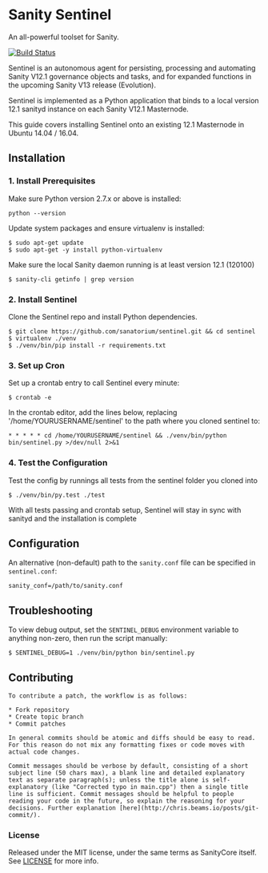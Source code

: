 # Sanity Sentinel

An all-powerful toolset for Sanity.

[![Build Status](https://travis-ci.org/sanatorium/sentinel.svg?branch=master)](https://travis-ci.org/sanatorium/sentinel)

Sentinel is an autonomous agent for persisting, processing and automating Sanity V12.1 governance objects and tasks, and for expanded functions in the upcoming Sanity V13 release (Evolution).

Sentinel is implemented as a Python application that binds to a local version 12.1 sanityd instance on each Sanity V12.1 Masternode.

This guide covers installing Sentinel onto an existing 12.1 Masternode in Ubuntu 14.04 / 16.04.

## Installation

### 1. Install Prerequisites

Make sure Python version 2.7.x or above is installed:

    python --version

Update system packages and ensure virtualenv is installed:

    $ sudo apt-get update
    $ sudo apt-get -y install python-virtualenv

Make sure the local Sanity daemon running is at least version 12.1 (120100)

    $ sanity-cli getinfo | grep version

### 2. Install Sentinel

Clone the Sentinel repo and install Python dependencies.

    $ git clone https://github.com/sanatorium/sentinel.git && cd sentinel
    $ virtualenv ./venv
    $ ./venv/bin/pip install -r requirements.txt

### 3. Set up Cron

Set up a crontab entry to call Sentinel every minute:

    $ crontab -e

In the crontab editor, add the lines below, replacing '/home/YOURUSERNAME/sentinel' to the path where you cloned sentinel to:

    * * * * * cd /home/YOURUSERNAME/sentinel && ./venv/bin/python bin/sentinel.py >/dev/null 2>&1

### 4. Test the Configuration

Test the config by runnings all tests from the sentinel folder you cloned into

    $ ./venv/bin/py.test ./test

With all tests passing and crontab setup, Sentinel will stay in sync with sanityd and the installation is complete

## Configuration

An alternative (non-default) path to the `sanity.conf` file can be specified in `sentinel.conf`:

    sanity_conf=/path/to/sanity.conf

## Troubleshooting

To view debug output, set the `SENTINEL_DEBUG` environment variable to anything non-zero, then run the script manually:

    $ SENTINEL_DEBUG=1 ./venv/bin/python bin/sentinel.py

## Contributing

    To contribute a patch, the workflow is as follows:

    * Fork repository
    * Create topic branch
    * Commit patches

    In general commits should be atomic and diffs should be easy to read. For this reason do not mix any formatting fixes or code moves with actual code changes.

    Commit messages should be verbose by default, consisting of a short subject line (50 chars max), a blank line and detailed explanatory text as separate paragraph(s); unless the title alone is self-explanatory (like "Corrected typo in main.cpp") then a single title line is sufficient. Commit messages should be helpful to people reading your code in the future, so explain the reasoning for your decisions. Further explanation [here](http://chris.beams.io/posts/git-commit/).

### License

Released under the MIT license, under the same terms as SanityCore itself. See [LICENSE](LICENSE) for more info.

